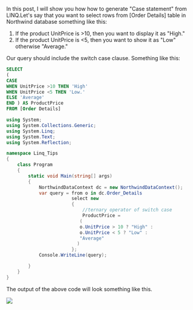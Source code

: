 In this post, I will show you how how to generate "Case statement" from LINQ.Let's say that you want to select rows from [Order Details] table in Northwind database something like this:

1.  If the product UnitPrice is >10, then you want to display it as "High."
2.  If the product UnitPrice is <5, then you want to show it as "Low" otherwise "Average."

  

Our query should include the switch case clause. Something like this:

  
```SQL
SELECT  
(  
CASE  
WHEN UnitPrice >10 THEN 'High'  
WHEN UnitPrice <5 THEN 'Low.'
ELSE 'Average'  
END ) AS ProductPrice  
FROM [Order Details]
```


```csharp
using System;
using System.Collections.Generic;
using System.Linq;
using System.Text;
using System.Reflection;

namespace Linq_Tips
{
    class Program
    {
        static void Main(string[] args)
        {
            NorthwindDataContext dc = new NorthwindDataContext();
            var query = from o in dc.Order_Details
                        select new
                        {
                            //ternary operator of switch case
                            ProductPrice =
                           (
                           o.UnitPrice > 10 ? "High" :
                           o.UnitPrice < 5 ? "Low" :
                           "Average"
                          )
                        };
            Console.WriteLine(query);

        }
    }
}
```

The output of the above code will look something like this.

[![](https://4.bp.blogspot.com/_iY3Ra2OqpkA/THpXl0IgdRI/AAAAAAAACOk/FuCfLdjbqJ0/s640/swith_case.jpg)](http://4.bp.blogspot.com/_iY3Ra2OqpkA/THpXl0IgdRI/AAAAAAAACOk/FuCfLdjbqJ0/s1600/swith_case.jpg)
<!--stackedit_data:
eyJoaXN0b3J5IjpbLTIwMzQ4MDE4ODhdfQ==
-->
